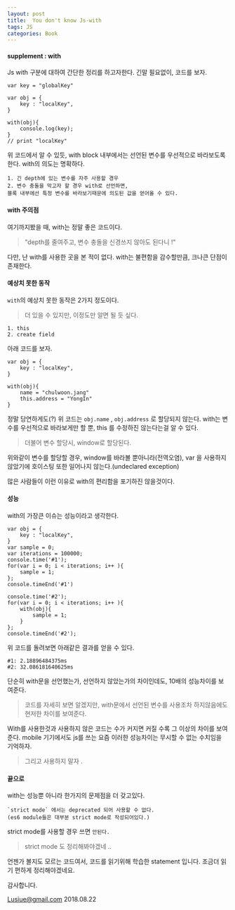 ```yaml
---
layout: post
title:  You don't know Js-with
tags: JS
categories: Book
---
```


#### supplement : with

Js with 구분에 대하여 간단한 정리를 하고자한다.
긴말 필요없이, 코드를 보자.

	var key = "globalKey"

	var obj = {
		key : "localKey",
	}

	with(obj){
		console.log(key);
	}
	// print "localKey"

위 코드에서 알 수 있듯, with block 내부에서는 선언된 변수를 우선적으로 바라보도록한다. with의 의도는 명확하다.

	1. 긴 depth에 있는 변수를 자주 사용할 경우
	2. 변수 충돌을 막고자 할 경우 with로 선언하면,
	블록 내부에선 특정 변수를 바라보기때문에 의도된 값을 얻어올 수 있다.


#### with 주의점

여기까지봤을 때, with는 정말 좋은 코드이다.

> "depth를 줄여주고, 변수 충돌을 신경쓰지 않아도 된다니 !"

다만, 난 with를 사용한 곳을 본 적이 없다.
with는 불편함을 감수할만큼, 크나큰 단점이 존재한다.

#### 예상치 못한 동작

`with`의 예상치 못한 동작은 2가지 정도이다.

> 더 있을 수 있지만, 이정도만 알면 될 듯 싶다.

	1. this
	2. create field

아래 코드를 보자.

	var obj = {
		key : "localKey",
	}

	with(obj){
		name = "chulwoon.jang"
		this.address = "YongIn"
	}

정말 당연하게도(?) 위 코드는 `obj.name` , `obj.address` 로 할당되지 않는다.
with는 변수를 우선적으로 바라보게만 할 뿐, this 를 수정하진 않는다는걸 알 수 있다.

> 더불어 변수 할당시, window로 할당된다.

위와같이 변수를 할당할 경우, window를 바라볼 뿐아니라(전역오염), var 을 사용하지 않았기에
호이스팅 또한 일어나지 않는다.(undeclared exception)

많은 사람들이 이런 이유로 with의 편리함을 포기하진 않을것이다.

#### 성능

with의 가장큰 이슈는 성능이라고 생각한다.

	var obj = {
		key : "localKey",
	}
	var sample = 0;
	var iterations = 100000;
	console.time('#1');
	for(var i = 0; i < iterations; i++ ){
	    sample = 1;
	};
	console.timeEnd('#1')

	console.time('#2');
	for(var i = 0; i < iterations; i++ ){
		with(obj){
		 	sample = 1;
		}
	};
	console.timeEnd('#2');

위 코드를 돌려보면 아래같은 결과를 얻을 수 있다.

	#1: 2.18896484375ms
	#2: 32.086181640625ms

단순히 with문을 선언했는가, 선언하지 않았는가의 차이인데도, 10배의 성능차이를 보여준다.

> 코드를 자세히 보면 알겠지만, with문에서 선언된 변수를 사용조차 하지않음에도 현저한 차이를 보여준다.

With를 사용한것과 사용하지 않은 코드는 수가 커지면 커질 수록 그 이상의 차이를 보여준다.
mobile 기기에서도 js를 쓰는 요즘 이러한 성능차이는 무시할 수 없는 수치임을 기억하자.

> 그리고 사용하지 말자 .

#### 끝으로

with는 성능뿐 아니라 한가지의 문제점을 더 갖고있다.

	`strict mode` 에서는 deprecated 되어 사용할 수 없다.
	(es6 module들은 대부분 strict mode로 작성되어있다.)

strict mode를 사용할 경우 쓰면 `안된다.`

> strict mode 도 정리해봐야겠네 ..

언젠가 볼지도 모르는 코드여서, 코드를 읽기위해 학습한 statement 입니다.
조금더 읽기 편하게 정리해야겠네요.

감사합니다.

Lusiue@gmail.com
2018.08.22
